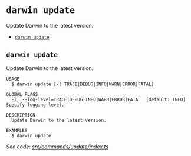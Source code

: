 `darwin update`
===============

Update Darwin to the latest version.

* [`darwin update`](#darwin-update)

## `darwin update`

Update Darwin to the latest version.

```
USAGE
  $ darwin update [-l TRACE|DEBUG|INFO|WARN|ERROR|FATAL]

GLOBAL FLAGS
  -l, --log-level=TRACE|DEBUG|INFO|WARN|ERROR|FATAL  [default: INFO] Specify logging level.

DESCRIPTION
  Update Darwin to the latest version.

EXAMPLES
  $ darwin update
```

_See code: [src/commands/update/index.ts](https://github.com/rpidanny/darwin/blob/v1.31.0/src/commands/update/index.ts)_
